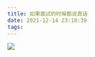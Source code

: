 ```yaml
---
title: 如果面试的时候都说真话
date: 2021-12-14 23:18:39
tags:
---
```


![](/upload/images/20211214/a8de13b3e02f80d02b814d03e89b648e.jpg)